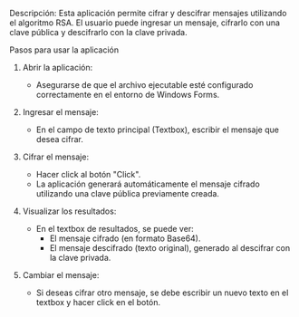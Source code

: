 Descripción:
Esta aplicación permite cifrar y descifrar mensajes utilizando el algoritmo RSA. El usuario puede ingresar un mensaje, cifrarlo con una clave pública y descifrarlo con la clave privada.

Pasos para usar la aplicación

1. Abrir la aplicación:
   - Asegurarse de que el archivo ejecutable esté configurado correctamente en el entorno de Windows Forms.

2. Ingresar el mensaje:
   - En el campo de texto principal (Textbox), escribir el mensaje que desea cifrar.

3. Cifrar el mensaje:
   - Hacer click al botón "Click".
   - La aplicación generará automáticamente el mensaje cifrado utilizando una clave pública previamente creada.

4. Visualizar los resultados:
   - En el textbox de resultados, se puede ver:
     - El mensaje cifrado (en formato Base64).
     - El mensaje descifrado (texto original), generado al descifrar con la clave privada.

5. Cambiar el mensaje:
   - Si deseas cifrar otro mensaje, se debe escribir un nuevo texto en el textbox y hacer click en el botón.
